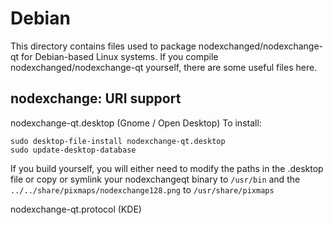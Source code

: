 
Debian
====================
This directory contains files used to package nodexchanged/nodexchange-qt
for Debian-based Linux systems. If you compile nodexchanged/nodexchange-qt yourself, there are some useful files here.

## nodexchange: URI support ##


nodexchange-qt.desktop  (Gnome / Open Desktop)
To install:

	sudo desktop-file-install nodexchange-qt.desktop
	sudo update-desktop-database

If you build yourself, you will either need to modify the paths in
the .desktop file or copy or symlink your nodexchangeqt binary to `/usr/bin`
and the `../../share/pixmaps/nodexchange128.png` to `/usr/share/pixmaps`

nodexchange-qt.protocol (KDE)

